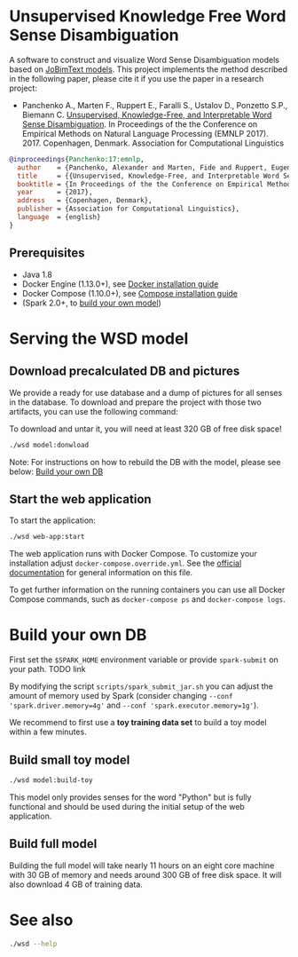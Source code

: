 # Unsupervised Knowledge Free Word Sense Disambiguation

A software to construct and visualize Word Sense Disambiguation models based on [JoBimText models](http://ltmaggie.informatik.uni-hamburg.de/jobimtext/). This project implements the method described in the following paper, please cite it if you use the paper in a research project:

* Panchenko A., Marten F., Ruppert E.,  Faralli S., Ustalov D., Ponzetto S.P., Biemann C. [Unsupervised, Knowledge-Free, and Interpretable Word Sense Disambiguation](https://arxiv.org/abs/1707.06878). In Proceedings of the the Conference on Empirical Methods on Natural Language Processing (EMNLP 2017). 2017. Copenhagen, Denmark. Association for Computational Linguistics

```bibtex
@inproceedings{Panchenko:17:emnlp,
  author    = {Panchenko, Alexander and Marten, Fide and Ruppert, Eugen and Faralli, Stefano  and Ustalov, Dmitry and Ponzetto, Simone Paolo and Biemann, Chris},
  title     = {{Unsupervised, Knowledge-Free, and Interpretable Word Sense Disambiguation}},
  booktitle = {In Proceedings of the the Conference on Empirical Methods on Natural Language Processing (EMNLP 2017)},
  year      = {2017},
  address   = {Copenhagen, Denmark},
  publisher = {Association for Computational Linguistics},
  language  = {english}
}
```
## Prerequisites

- Java 1.8
- Docker Engine (1.13.0+), see [Docker installation guide](https://docs.docker.com/engine/installation/)
- Docker Compose (1.10.0+), see [Compose installation guide](https://docs.docker.com/compose/install/)
- (Spark 2.0+, to [build your own model](#build-your-own-db))


# Serving the WSD model

## Download precalculated DB and pictures

We provide a ready for use database and a dump of pictures for all senses in the database.
To download and prepare the project with those two artifacts, you can use the following command:

To download and untar it, you will need at least 320 GB of free disk space!

```bash
./wsd model:donwload
```

Note: For instructions on how to rebuild the DB with the model, please see below: [Build your own DB](#build-your-own-db)

## Start the web application

To start the application:

```bash
./wsd web-app:start
```

The web application runs with Docker Compose. To customize your installation adjust `docker-compose.override.yml`. See the [official documentation](https://docs.docker.com/compose/compose-file/) for general information on this file.

To get further information on the running containers you can use all Docker Compose commands, such as `docker-compose ps` and `docker-compose logs`.

# Build your own DB

First set the `$SPARK_HOME` environment variable or provide `spark-submit` on your path. TODO link

By modifying the script `scripts/spark_submit_jar.sh` you can adjust the amount of memory used by Spark (consider changing `--conf 'spark.driver.memory=4g'` and `--conf 'spark.executor.memory=1g'`).

We recommend to first use a **toy training data set** to build a toy model within a few minutes.

## Build small toy model

```bash
./wsd model:build-toy
```

This model only provides senses for the word "Python" but is fully functional and should be used during the initial setup of the web application.

## Build full model

Building the full model will take nearly 11 hours on an eight core machine with 30 GB of memory and needs around 300 GB of free disk space. It will also download 4 GB of training data.

# See also

```bash
./wsd --help
```
